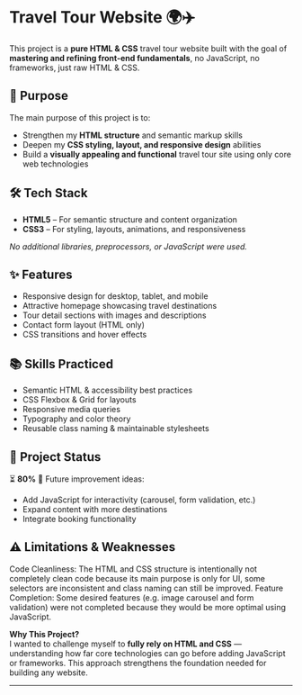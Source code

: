 # Travel Tour Website 🌍✈️

This project is a **pure HTML & CSS** travel tour website built with the goal of **mastering and refining front-end fundamentals**, no JavaScript, no frameworks, just raw HTML & CSS.

## 🎯 Purpose
The main purpose of this project is to:
- Strengthen my **HTML structure** and semantic markup skills
- Deepen my **CSS styling, layout, and responsive design** abilities
- Build a **visually appealing and functional** travel tour site using only core web technologies

## 🛠️ Tech Stack
- **HTML5** – For semantic structure and content organization
- **CSS3** – For styling, layouts, animations, and responsiveness

_No additional libraries, preprocessors, or JavaScript were used._

## ✨ Features
- Responsive design for desktop, tablet, and mobile
- Attractive homepage showcasing travel destinations
- Tour detail sections with images and descriptions
- Contact form layout (HTML only)
- CSS transitions and hover effects

## 📚 Skills Practiced
- Semantic HTML & accessibility best practices
- CSS Flexbox & Grid for layouts
- Responsive media queries
- Typography and color theory
- Reusable class naming & maintainable stylesheets

## 📌 Project Status
⏳ **80%** 
🚀 Future improvement ideas:
- Add JavaScript for interactivity (carousel, form validation, etc.)
- Expand content with more destinations
- Integrate booking functionality

## ⚠️ Limitations & Weaknesses
Code Cleanliness: The HTML and CSS structure is intentionally not completely clean code because its main purpose is only for UI, some selectors are inconsistent and class naming can still be improved.
Feature Completion: Some desired features (e.g. image carousel and form validation) were not completed because they would be more optimal using JavaScript.

**Why This Project?**  
I wanted to challenge myself to **fully rely on HTML and CSS** — understanding how far core technologies can go before adding JavaScript or frameworks. This approach strengthens the foundation needed for building any website.

---
